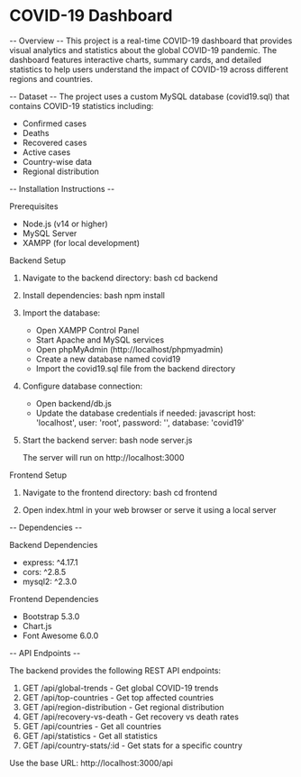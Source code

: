 # COVID-19 Dashboard

-- Overview --
This project is a real-time COVID-19 dashboard that provides visual analytics and statistics about the global COVID-19 pandemic. The dashboard features interactive charts, summary cards, and detailed statistics to help users understand the impact of COVID-19 across different regions and countries.

-- Dataset --
The project uses a custom MySQL database (covid19.sql) that contains COVID-19 statistics including:
- Confirmed cases
- Deaths
- Recovered cases
- Active cases
- Country-wise data
- Regional distribution

-- Installation Instructions --

Prerequisites
- Node.js (v14 or higher)
- MySQL Server
- XAMPP (for local development)

Backend Setup
1. Navigate to the backend directory:
      bash
   cd backend

2. Install dependencies:
      bash
   npm install

3. Import the database:
   - Open XAMPP Control Panel
   - Start Apache and MySQL services
   - Open phpMyAdmin (http://localhost/phpmyadmin)
   - Create a new database named covid19
   - Import the covid19.sql file from the backend directory

4. Configure database connection:
   - Open backend/db.js
   - Update the database credentials if needed:
        javascript
     host: 'localhost',
     user: 'root',
     password: '',
     database: 'covid19'

5. Start the backend server:
      bash
   node server.js
   
   The server will run on http://localhost:3000

Frontend Setup
1. Navigate to the frontend directory:
      bash
   cd frontend

2. Open index.html in your web browser or serve it using a local server

-- Dependencies --

Backend Dependencies
- express: ^4.17.1
- cors: ^2.8.5
- mysql2: ^2.3.0

Frontend Dependencies
- Bootstrap 5.3.0
- Chart.js
- Font Awesome 6.0.0

-- API Endpoints --

The backend provides the following REST API endpoints:

1. GET /api/global-trends - Get global COVID-19 trends
2. GET /api/top-countries - Get top affected countries
3. GET /api/region-distribution - Get regional distribution
4. GET /api/recovery-vs-death - Get recovery vs death rates
5. GET /api/countries - Get all countries
6. GET /api/statistics - Get all statistics
7. GET /api/country-stats/:id - Get stats for a specific country

Use the base URL: http://localhost:3000/api